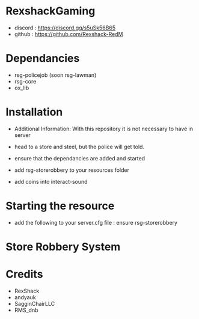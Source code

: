 # RexshackGaming

- discord : https://discord.gg/s5uSk56B65
- github : https://github.com/Rexshack-RedM

# Dependancies

- rsg-policejob (soon rsg-lawman)
- rsg-core
- ox_lib

# Installation

- Additional Information: With this repository it is not necessary to have in server

- head to a store and steel, but the police will get told.

- ensure that the dependancies are added and started
- add rsg-storerobbery to your resources folder
- add coins into interact-sound

# Starting the resource

- add the following to your server.cfg file : ensure rsg-storerobbery

# Store Robbery System


# Credits

- RexShack
- andyauk
- SagginChairLLC
- RMS_dnb
